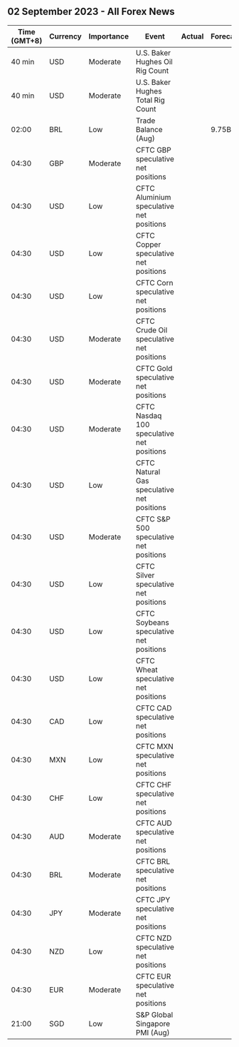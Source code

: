 ## 02 September 2023 - All Forex News

| Time (GMT+8) | Currency | Importance | Event | Actual | Forecast | Previous |
|------|----------|------------|-------|--------|----------|----------|
| 40 min | USD | Moderate | U.S. Baker Hughes Oil Rig Count |  |  | 512 |
| 40 min | USD | Moderate | U.S. Baker Hughes Total Rig Count |  |  | 632 |
| 02:00 | BRL | Low | Trade Balance (Aug) |  | 9.75B | 9.04B |
| 04:30 | GBP | Moderate | CFTC GBP speculative net positions |  |  | 59.1K |
| 04:30 | USD | Low | CFTC Aluminium speculative net positions |  |  | 5.9K |
| 04:30 | USD | Low | CFTC Copper speculative net positions |  |  | -24.6K |
| 04:30 | USD | Low | CFTC Corn speculative net positions |  |  | -51.5K |
| 04:30 | USD | Moderate | CFTC Crude Oil speculative net positions |  |  | 234.4K |
| 04:30 | USD | Moderate | CFTC Gold speculative net positions |  |  | 101.9K |
| 04:30 | USD | Moderate | CFTC Nasdaq 100 speculative net positions |  |  | 13.8K |
| 04:30 | USD | Low | CFTC Natural Gas speculative net positions |  |  | -107.3K |
| 04:30 | USD | Moderate | CFTC S&P 500 speculative net positions |  |  | -133.5K |
| 04:30 | USD | Low | CFTC Silver speculative net positions |  |  | 12.9K |
| 04:30 | USD | Low | CFTC Soybeans speculative net positions |  |  | 66.1K |
| 04:30 | USD | Low | CFTC Wheat speculative net positions |  |  | -34.8K |
| 04:30 | CAD | Low | CFTC CAD speculative net positions |  |  | -12.1K |
| 04:30 | MXN | Low | CFTC MXN speculative net positions |  |  | 73.7K |
| 04:30 | CHF | Low | CFTC CHF speculative net positions |  |  | -3.9K |
| 04:30 | AUD | Moderate | CFTC AUD speculative net positions |  |  | -63.8K |
| 04:30 | BRL | Moderate | CFTC BRL speculative net positions |  |  | 18.2K |
| 04:30 | JPY | Moderate | CFTC JPY speculative net positions |  |  | -95.3K |
| 04:30 | NZD | Low | CFTC NZD speculative net positions |  |  | -6.5K |
| 04:30 | EUR | Moderate | CFTC EUR speculative net positions |  |  | 158.8K |
| 21:00 | SGD | Low | S&P Global Singapore PMI (Aug) |  |  | 49.8 |
